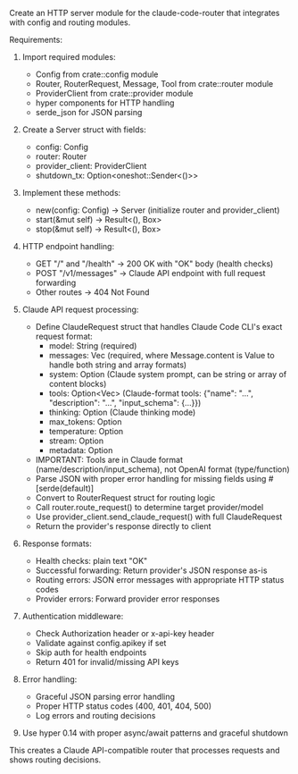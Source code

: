 Create an HTTP server module for the claude-code-router that integrates with config and routing modules.

Requirements:
1. Import required modules:
   - Config from crate::config module
   - Router, RouterRequest, Message, Tool from crate::router module
   - ProviderClient from crate::provider module
   - hyper components for HTTP handling
   - serde_json for JSON parsing

2. Create a Server struct with fields:
   - config: Config
   - router: Router  
   - provider_client: ProviderClient
   - shutdown_tx: Option<oneshot::Sender<()>>

3. Implement these methods:
   - new(config: Config) -> Server (initialize router and provider_client)
   - start(&mut self) -> Result<(), Box<dyn std::error::Error>>
   - stop(&mut self) -> Result<(), Box<dyn std::error::Error>>

4. HTTP endpoint handling:
   - GET "/" and "/health" -> 200 OK with "OK" body (health checks)
   - POST "/v1/messages" -> Claude API endpoint with full request forwarding
   - Other routes -> 404 Not Found

5. Claude API request processing:
   - Define ClaudeRequest struct that handles Claude Code CLI's exact request format:
     - model: String (required)
     - messages: Vec<Message> (required, where Message.content is Value to handle both string and array formats)
     - system: Option<Value> (Claude system prompt, can be string or array of content blocks)
     - tools: Option<Vec<Value>> (Claude-format tools: {"name": "...", "description": "...", "input_schema": {...}})
     - thinking: Option<Value> (Claude thinking mode)
     - max_tokens: Option<u32>
     - temperature: Option<f32>
     - stream: Option<bool>
     - metadata: Option<Value>
   - IMPORTANT: Tools are in Claude format (name/description/input_schema), not OpenAI format (type/function)
   - Parse JSON with proper error handling for missing fields using #[serde(default)]
   - Convert to RouterRequest struct for routing logic
   - Call router.route_request() to determine target provider/model
   - Use provider_client.send_claude_request() with full ClaudeRequest
   - Return the provider's response directly to client

6. Response formats:
   - Health checks: plain text "OK"
   - Successful forwarding: Return provider's JSON response as-is
   - Routing errors: JSON error messages with appropriate HTTP status codes
   - Provider errors: Forward provider error responses

7. Authentication middleware:
   - Check Authorization header or x-api-key header  
   - Validate against config.apikey if set
   - Skip auth for health endpoints
   - Return 401 for invalid/missing API keys

8. Error handling:
   - Graceful JSON parsing error handling
   - Proper HTTP status codes (400, 401, 404, 500)
   - Log errors and routing decisions

9. Use hyper 0.14 with proper async/await patterns and graceful shutdown

This creates a Claude API-compatible router that processes requests and shows routing decisions.